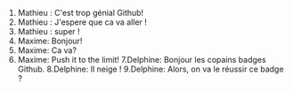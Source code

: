 1. Mathieu : C'est trop génial Github!
2. Mathieu : J'espere que ca va aller !
3. Mathieu : super !
4. Maxime: Bonjour!
5. Maxime: Ca va?
6. Maxime: Push it to the limit!
7.Delphine: Bonjour les copains badges Github.
8.Delphine: Il neige !
9.Delphine: Alors, on va le réussir ce badge ?